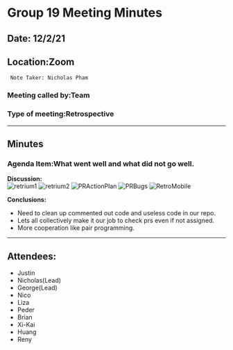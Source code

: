 # Group 19 Meeting Minutes #
## Date: 12/2/21 ##
## Location:Zoom  ##
     Note Taker: Nicholas Pham

### **Meeting called by:Team** ###

### **Type of meeting:Retrospective**  ###
--------------------------------------

## Minutes ##

### Agenda Item:What went well and what did not go well. ###

**Discussion:**  
![retrium1](https://user-images.githubusercontent.com/59597109/144543770-2ddba025-05ac-4bdd-9811-6ca3ea55c743.PNG)
![retrium2](https://user-images.githubusercontent.com/59597109/144543780-f20a354f-2d1c-4120-a4b3-39cf64fc20f0.PNG)
![PRActionPlan](https://user-images.githubusercontent.com/59597109/144543785-1a6888c6-306c-417b-9338-63403abe1882.PNG)
![PRBugs](https://user-images.githubusercontent.com/59597109/144543792-8389ff36-6802-42c1-b397-fe8124c8ee81.PNG)
![RetroMobile](https://user-images.githubusercontent.com/59597109/144543797-9c8897b3-c9a7-444a-91d3-08249cd7a6eb.PNG)


**Conclusions:**
- Need to clean up commented out code and useless code in our repo.
- Lets all collectively make it our job to check prs even if not assigned.
- More cooperation like pair programming.

-------



## Attendees: ##

- Justin
- Nicholas(Lead) 
- George(Lead) 
- Nico 
- Liza 
- Peder 
- Brian 
- Xi-Kai 
- Huang 
- Reny
